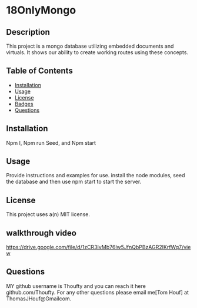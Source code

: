 # 18OnlyMongo

  ## Description
  
  This project is a mongo database utilizing embedded documents and virtuals. It shows our ability to create working routes using these concepts.
  
  ## Table of Contents
  
  - [Installation](#installation)
  - [Usage](#usage)
  - [License](#license)
  - [Badges](#badges)
  - [Questions](#questions)
  
  ## Installation
  
  Npm I, Npm run Seed, and Npm start
  
  ## Usage
  
  Provide instructions and examples for use. install the node modules, seed the database and then use npm start to start the server.
  
 
  ## License
  
 This project uses a(n) MIT license.
  
  ## walkthrough video

   https://drive.google.com/file/d/1zCR3IvMb76lw5JfnQbPBzAGR2IKrfWq7/view  
  
  ## Questions
  
  MY github username is Thoufty and you can reach it here github.com/Thoufty. For any other questions please email me[Tom Houf] at ThomasJHouf@Gmailcom.

